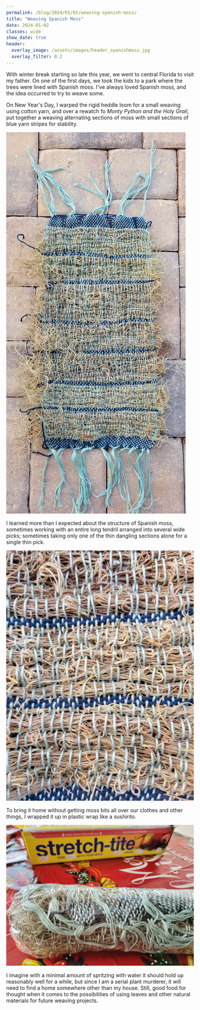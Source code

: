 ```yaml
---
permalink: /blog/2024/01/02/weaving-spanish-moss/
title: "Weaving Spanish Moss"
date: 2024-01-02
classes: wide
show_date: true
header:
  overlay_image: /assets/images/header_spanishmoss.jpg
  overlay_filter: 0.2
---
```


With winter break starting so late this year, we went to central Florida to visit my father. On one of the first days, we took the kids to a park where the trees were lined with Spanish moss. I've always loved Spanish moss, and the idea occurred to try to weave some.

On New Year's Day, I warped the rigid heddle loom for a small weaving using cotton yarn, and over a rewatch fo _Monty Python and the Holy Grail_, put together a weaving alternating sections of moss with small sections of blue yarn stripes for stability.

![Weaving with weft mostly of Spanish moss](/assets/images/spanishmoss-all.jpg)

I learned more than I expected about the structure of Spanish moss, sometimes working with an entire long tendril arranged into several wide picks; sometimes taking only one of the thin dangling sections alone for a single thin pick.

![Close up of the texture of the Spanish moss weaving](/assets/images/spanishmoss-close.jpg)

To bring it home without getting moss bits all over our clothes and other things, I wrapped it up in plastic wrap like a sushirito.

![Wrapped up Spanish moss weaving](/assets/images/spanishmoss-sushirito.jpg)

I imagine with a minimal amount of spritzing with water it should hold up reasonably well for a while, but since I am a serial plant murderer, it will need to find a home somewhere other than my house. Still, good food for thought when it comes to the possibilities of using leaves and other natural materials for future weaving projects.
